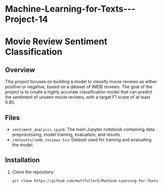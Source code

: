 # Machine-Learning-for-Texts---Project-14

# Movie Review Sentiment Classification

## Overview

This project focuses on building a model to classify movie reviews as either positive or negative, based on a dataset of IMDB reviews. The goal of the project is to create a highly accurate classification model that can predict the sentiment of unseen movie reviews, with a target F1 score of at least 0.85.

## Files

- `sentiment_analysis.ipynb`: The main Jupyter notebook containing data preprocessing, model training, evaluation, and results.
- `/datasets/imdb_reviews.tsv`: Dataset used for training and evaluating the model.

## Installation

1. Clone the repository:
   ```bash
   git clone https://github.com/mattfuller2/Machine-Learning-for-Texts---Project-14
